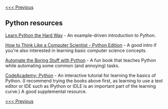 [<<< Previous](csv.md)

## Python resources

[Learn Python the Hard Way](http://learnpythonthehardway.org/book/) - An example-driven introduction to Python.

[How to Think Like a Computer Scientist - Python Edition](http://interactivepython.org/courselib/static/thinkcspy/index.html) - A good intro if you're also interested in learning basic computer science concepts.

[Automate the Boring Stuff with Python](https://automatetheboringstuff.com/) - A fun book that teaches Python while automating some common (and annoying) tasks.

[CodeAcademy: Python](http://www.codecademy.com/en/tracks/python) - An interactive tutorial for learning the basics of Python. (I recommend trying the books above first, as learning to use a text editor or IDE such as IPython or IDLE is an important part of the learning curve.) A good supplemental resource. 

[<<< Previous](csv.md)
